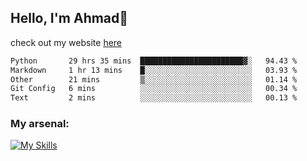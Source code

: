 
## Hello, I'm Ahmad👋

check out my website [here](https://ahmadalwi.com/)

<!--START_SECTION:waka-->

```txt
Python       29 hrs 35 mins  ███████████████████████▓░   94.43 %
Markdown     1 hr 13 mins    █░░░░░░░░░░░░░░░░░░░░░░░░   03.93 %
Other        21 mins         ▒░░░░░░░░░░░░░░░░░░░░░░░░   01.14 %
Git Config   6 mins          ░░░░░░░░░░░░░░░░░░░░░░░░░   00.34 %
Text         2 mins          ░░░░░░░░░░░░░░░░░░░░░░░░░   00.13 %
```

<!--END_SECTION:waka-->

### My arsenal:

[![My Skills](https://skillicons.dev/icons?i=js,ts,py,go,react,nextjs,svelte,nodejs,django,tailwind,html,css,sass,firebase,mongodb,postgres,mysql,redis,git,github,docker,vscode,figma,godot)](https://skillicons.dev)
